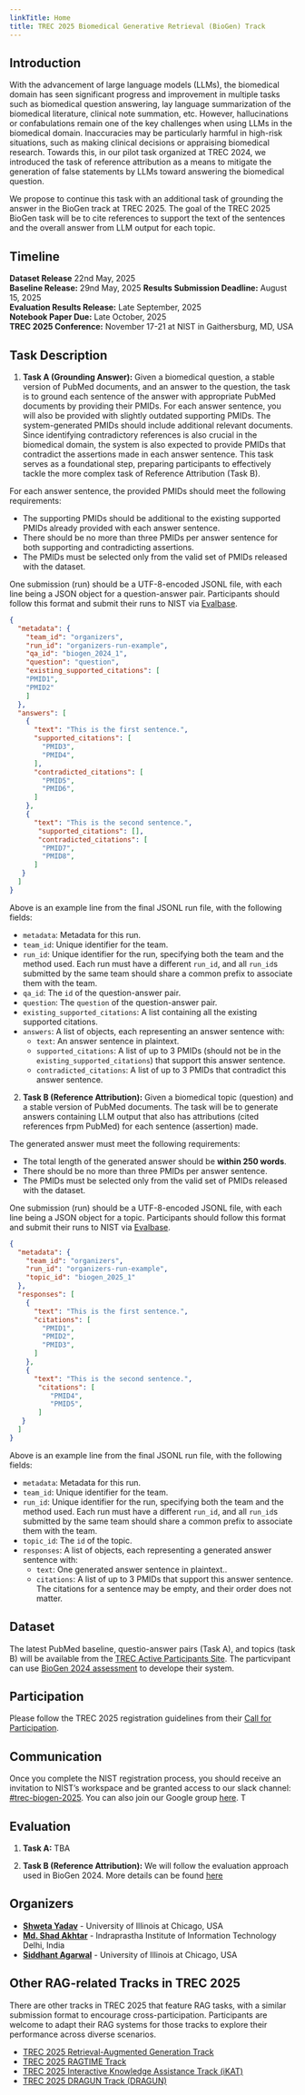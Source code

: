 ```yaml
---
linkTitle: Home
title: TREC 2025 Biomedical Generative Retrieval (BioGen) Track
---
```


## Introduction

With the advancement of large language models (LLMs), the biomedical domain has seen significant progress and improvement in multiple tasks such as biomedical question answering, lay language summarization of the biomedical literature, clinical note summation, etc. However, hallucinations or confabulations remain one of the key challenges when using LLMs in the biomedical domain. Inaccuracies may be particularly harmful in high-risk situations, such as making clinical decisions or appraising biomedical research. Towards this, in our pilot task organized at TREC 2024, we introduced the task of reference attribution as a means to mitigate the generation of false statements by LLMs toward answering the biomedical question. 


We propose to continue this task with an additional task of grounding the answer in the BioGen track at TREC 2025. The goal of the TREC 2025 BioGen task will be to cite references to support the text of the sentences and the overall answer from LLM output for each topic.
<!--more-->

<!-- This site is a demo of the Hugo Blox Documentation theme. For the full documentation on how to use this template, refer to the [Hugo Blox Documentation](https://docs.hugoblox.com/). -->


## Timeline

**Dataset Release** 22nd May, 2025  
**Baseline Release:** 29nd May, 2025 
**Results Submission Deadline:** August 15, 2025  
**Evaluation Results Release:** Late September, 2025  
**Notebook Paper Due:** Late October, 2025  
**TREC 2025 Conference:** November 17-21 at NIST in Gaithersburg, MD, USA


## Task Description

1. **Task A (Grounding Answer):** Given a biomedical question, a stable version of PubMed documents, and an answer to the question, the task is to ground each sentence of the answer with appropriate PubMed documents by providing their PMIDs. For each answer sentence, you will also be provided with slightly outdated supporting PMIDs. The system-generated PMIDs should include additional relevant documents. Since identifying contradictory references is also crucial in the biomedical domain, the system is also expected to provide PMIDs that contradict the assertions made in each answer sentence. This task serves as a foundational step, preparing participants to effectively tackle the more complex task of Reference Attribution (Task B).

For each answer sentence, the provided PMIDs should meet the following requirements:
- The supporting PMIDs should be additional to the existing supported PMIDs already provided with each answer sentence.
- There should be no more than three PMIDs per answer sentence for both supporting and contradicting assertions.
- The PMIDs must be selected only from the valid set of PMIDs released with the dataset.

One submission (run) should be a UTF-8-encoded JSONL file, with each line being a JSON object for a question-answer pair. Participants should follow this format and submit their runs to NIST via <a href="https://ir.nist.gov/evalbase/" target="_blank">Evalbase</a>.
```json
{
  "metadata": {
    "team_id": "organizers",
    "run_id": "organizers-run-example", 
    "qa_id": "biogen_2024_1",
    "question": "question",
    "existing_supported_citations": [
    "PMID1",
    "PMID2"
    ]
  },
  "answers": [
    {
      "text": "This is the first sentence.",
      "supported_citations": [
        "PMID3",
        "PMID4",
      ],
      "contradicted_citations": [
        "PMID5",
        "PMID6",
      ]
    },
    {
      "text": "This is the second sentence.",
       "supported_citations": [],
       "contradicted_citations": [
        "PMID7",
        "PMID8",
      ]
   }
  ]
}
```
Above is an example line from the final JSONL run file, with the following fields:
- `metadata`: Metadata for this run.
- `team_id`: Unique identifier for the team.
- `run_id`: Unique identifier for the run, specifying both the team and the method used. Each run must have a different `run_id`, and all `run_id`s submitted by the same team should share a common prefix to associate them with the team.
- `qa_id`: The `id` of the question-answer pair.
- `question`: The `question` of the question-answer pair.
- `existing_supported_citations`: A list containing all the existing supported citations.
- `answers`: A list of objects, each representing an answer sentence with:
  - `text`: An answer sentence in plaintext. 
  - `supported_citations`: A list of up to 3 PMIDs (should not be in the  `existing_supported_citations`) that support this answer sentence.
  - `contradicted_citations`: A list of up to 3 PMIDs that contradict this answer sentence.




2. **Task B (Reference Attribution):**  Given a biomedical topic (question) and a stable version of PubMed documents. The task will be to generate answers containing LLM output that also has attributions (cited references frpm PubMed) for each sentence (assertion) made.

The generated answer must meet the following requirements:
- The total length of the generated answer should be **within 250 words**.
- There should be no more than three PMIDs per answer sentence.
- The PMIDs must be selected only from the valid set of PMIDs released with the dataset.

One submission (run) should be a UTF-8-encoded JSONL file, with each line being a JSON object for a topic. Participants should follow this format and submit their runs to NIST via <a href="https://ir.nist.gov/evalbase/" target="_blank">Evalbase</a>.
```json
{
  "metadata": {
    "team_id": "organizers",
    "run_id": "organizers-run-example", 
    "topic_id": "biogen_2025_1"
  },
  "responses": [
    {
      "text": "This is the first sentence.",
      "citations": [
        "PMID1",
        "PMID2",
        "PMID3",
      ]
    },
    {
      "text": "This is the second sentence.",
       "citations": [
          "PMID4",
          "PMID5",
       ]
   }
  ]
}
```
Above is an example line from the final JSONL run file, with the following fields:
- `metadata`: Metadata for this run.
- `team_id`: Unique identifier for the team.
- `run_id`: Unique identifier for the run, specifying both the team and the method used. Each run must have a different `run_id`, and all `run_id`s submitted by the same team should share a common prefix to associate them with the team.
- `topic_id`: The `id` of the topic.
- `responses`: A list of objects, each representing a generated answer sentence with:
  - `text`: One generated answer sentence in plaintext.. 
  - `citations`: A list of up to 3 PMIDs that support this answer sentence. The citations for a sentence may be empty, and their order does not matter.


## Dataset
The latest PubMed baseline, questio-answer pairs (Task A), and topics (task B) will be available from the [TREC Active Participants Site](https://trec.nist.gov/act_part/act_part.html). The particvipant can use [BioGen 2024 assessment](https://pages.nist.gov/trec-browser/trec33/biogen/data/) to develope their system.

## Participation
Please follow the TREC 2025 registration guidelines from their <a href="https://trec.nist.gov/cfp.html" target="_blank">Call for Participation</a>. 

## Communication
Once you complete the NIST registration process, you should receive an invitation to NIST’s workspace and be granted access to our slack channel: <a href="https://nistgov.slack.com/archives/C08BU4AF3HB" target="_blank">#trec-biogen-2025</a>. You can also join our Google group [here](https://groups.google.com/g/trec-biogen). T


## Evaluation
1. **Task A:**
TBA

2. **Task B (Reference Attribution):**
We will follow the evaluation approach used in BioGen 2024. More details can be found [here](https://arxiv.org/abs/2411.18069)



## Organizers
- [**Shweta Yadav**](https://shwetanlp.github.io/) - University of Illinois at Chicago, USA
- [**Md. Shad Akhtar**](https://faculty.iiitd.ac.in/~shad.akhtar/) - Indraprastha Institute of Information Technology Delhi, India
- [**Siddhant Agarwal**](https://siddhant-uic.github.io/) - University of Illinois at Chicago, USA

## Other RAG-related Tracks in TREC 2025

There are other tracks in TREC 2025 that feature RAG tasks, with a similar submission format to encourage cross-participation. Participants are welcome to adapt their RAG systems for those tracks to explore their performance across diverse scenarios.

- <a href="https://trec-rag.github.io/" target="_blank">TREC 2025 Retrieval-Augmented Generation Track</a>
- <a href="https://trec-ragtime.github.io/" target="_blank">TREC 2025 RAGTIME Track</a>
- <a href="https://www.trecikat.com/" target="_blank">TREC 2025 Interactive Knowledge Assistance Track (iKAT)</a>
- <a href="https://trec-dragun.github.io/" target="_blank">TREC 2025 DRAGUN Track (DRAGUN)</a>